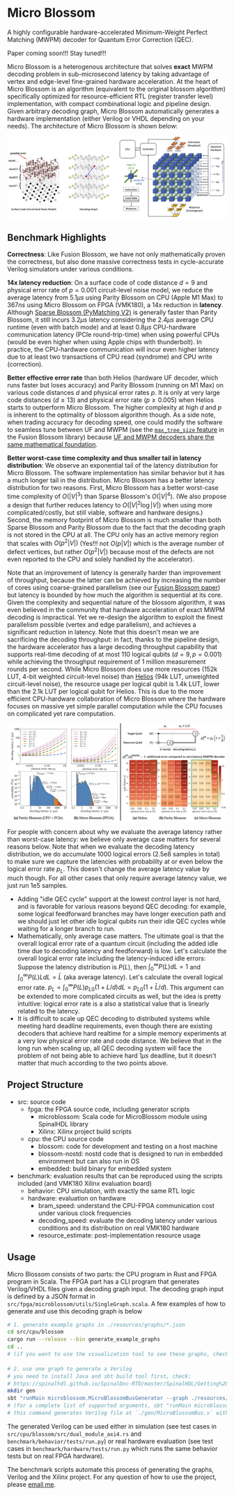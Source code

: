 # Micro Blossom

A highly configurable hardware-accelerated Minimum-Weight Perfect Matching (MWPM) decoder for Quantum Error Correction (QEC).

Paper coming soon!!! Stay tuned!!!

Micro Blossom is a heterogenous architecture that solves **exact** MWPM decoding problem in sub-microsecond latency by
taking advantage of vertex and edge-level fine-grained hardware acceleration.
At the heart of Micro Blossom is an algorithm (equivalent to the original blossom algorithm) specifically optimized for resource-efficient RTL (register transfer level) implementation, with compact combinational logic and pipeline design.
Given arbitrary decoding graph, Micro Blossom automatically generates a hardware implementation (either Verilog or VHDL depending on your needs).
The architecture of Micro Blossom is shown below:

![](./tutorial/src/img/architecture.png)

## Benchmark Highlights

**Correctness**: Like Fusion Blossom, we have not only mathematically proven the correctness, but also done massive correctness tests in cycle-accurate Verilog simulators under various conditions.

**14x latency reduction**: On a surface code of code distance $d=9$ and physical error rate of $p=0.001$ circuit-level noise model, we reduce the average
latency from $5.1 \mu s$ using Parity Blossom on CPU (Apple M1 Max) to $367 ns$ using Micro Blossom on FPGA (VMK180), a 14x reduction in **latency**.
Although [Sparse Blossom (PyMatching V2)](https://github.com/oscarhiggott/PyMatching) is generally faster than Parity Blossom, it still incurs $3.2 \mu s$ latency considering the $2.4 \mu s$ average CPU runtime (even with batch mode) and at least $0.8 \mu s$ CPU-hardware communication latency (PCIe round-trip-time) when using powerful CPUs (would be even higher when using Apple chips with thunderbolt). In practice, the CPU-hardware communication will incur even higher latency due to at least two transactions of CPU read (syndrome) and CPU write (correction).

**Better effective error rate** than both Helios (hardware UF decoder, which runs faster but loses accuracy) and Parity Blossom (running on M1 Max) on various code distances $d$ and physical error rates $p$. It is only at very large code distances ($d \ge 13$) and physical error rate ($p \ge 0.005$) when Helios starts to outperform Micro Blossom. The higher complexity at high $d$ and $p$ is inherent to the optimality of blossom algorithm though. As a side note, when trading accuracy for decoding speed, one could modify the software to seamless tune between UF and MWPM (see the [`max_tree_size` feature](https://github.com/yuewuo/fusion-blossom/issues/31) in the Fusion Blossom library) because [UF and MWPM decoders share the same mathematical foundation](https://arxiv.org/abs/2211.03288).

**Better worst-case time complexity and thus smaller tail in latency distribution**: We observe an exponential tail of the latency distribution for Micro Blossom. The software implementation has similar behavior but it has a much longer tail in the distribution. Micro Blossom has a better latency distribution for two reasons. First, Micro Blossom has a better worst-case time complexity of $O(|V|^3)$ than Sparse Blossom's $O(|V|^4)$. (We also propose a design that further reduces latency to $O(|V|^2 \log |V|)$ when using more complicated/costly, but still viable, software and hardware designs.) Second, the memory footprint of Micro Blossom is much smaller than both Sparse Blossom and Parity Blossom due to the fact that the decoding graph is not stored in the CPU at all. The CPU only has an active memory region that scales with $O(p^2 |V|)$ (Yes!!! not $O(p|V|)$ which is the average number of defect vertices, but rather $O(p^2 |V|)$ because most of the defects are not even reported to the CPU and solely handled by the accelerator).

Note that an improvement of latency is generally harder than improvement of throughput, because the latter can be achieved by
increasing the number of cores using coarse-grained parallelism (see our [Fusion Blossom paper](https://arxiv.org/abs/2305.08307)) but latency is bounded by how much the algorithm is sequential at its core. Given the complexity and sequential nature of the blossom
algorithm, it was even believed in the community that hardware acceleration of exact MWPM decoding is impractical. Yet we re-design the algorithm
to exploit the finest parallelism possible (vertex and edge parallelism), and achieves a significant reduction in latency.
Note that this doesn't mean we are sacrificing the decoding throughput: in fact, thanks to the pipeline design, the hardware accelerator
has a large decoding throughput capability that supports real-time decoding of at most 110 logical qubits ($d=9, p=0.001$) while achieving the throughput requirement of 1 million measurement
rounds per second.
While Micro Blossom does use more resources (152k LUT, 4-bit weighted circuit-level noise) than [Helios](https://github.com/NamiLiy/Helios_scalable_QEC) (94k LUT, unweighted circuit-level noise),
the resource usage per logical qubit is 1.4k LUT, lower than the 2.1k LUT per logical qubit for Helios.
This is due to the more efficient CPU-hardware collaboration of Micro Blossom where the hardware focuses on massive yet simple parallel computation while the
CPU focuses on complicated yet rare computation.

![](./tutorial/src/img/benchmark.png)

For people with concern about why we evaluate the average latency rather than worst-case latency: we believe only average case matters for several reasons below. Note that when we evaluate the decoding latency distribution, we do accumulate 1000 logical errors (2.5e8 samples in total) to make sure we capture the latencies with probability at or even below the logical error rate $p_L$. This doesn't change the average latency value by much though. For all other cases that only require average latency value, we just run 1e5 samples.

- Adding "idle QEC cycle" support at the lowest control layer is not hard, and is favorable for various reasons beyond QEC decoding: for example, some logical feedforward branches may have longer execution path and we should just let other idle logical qubits run their idle QEC cycles while waiting for a longer branch to run.
- Mathematically, only average case matters. The ultimate goal is that the overall logical error rate of a quantum circuit (including the added idle time due to decoding latency and feedforward) is low. Let's calculate the overall logical error rate including the latency-induced idle errors: Suppose the latency distribution is $P(L)$, then $\int_0^\infty P(L) dL = 1$ and $\int_0^\infty P(L) L dL = \bar{L}$ (aka average latency). Let's calculate the overall logical error rate. $p_L = \int_0^\infty P(L) p_{L0} (1 + L/d) dL = p_{L0} (1 + \bar{L}/d)$. This argument can be extended to more complicated circuits as well, but the idea is pretty intuitive: logical error rate is a also a statistical value that is linearly related to the latency.
- It is difficult to scale up QEC decoding to distributed systems while meeting hard deadline requirements, even though there are existing decoders that achieve hard realtime for a simple memory experiments at a very low physical error rate and code distance. We believe that in the long run when scaling up, all QEC decoding system will face the problem of not being able to achieve hard $1 \mu s$ deadline, but it doesn't matter that much according to the two points above.

## Project Structure

- src: source code
  - fpga: the FPGA source code, including generator scripts
    - microblossom: Scala code for MicroBlossom module using SpinalHDL library
    - Xilinx: Xilinx project build scripts
  - cpu: the CPU source code
    - blossom: code for development and testing on a host machine
    - blossom-nostd: nostd code that is designed to run in embedded environment but can also run in OS
    - embedded: build binary for embedded system
- benchmark: evaluation results that can be reproduced using the scripts included (and VMK180 Xilinx evaluation board)
  - behavior: CPU simulation, with exactly the same RTL logic
  - hardware: evaluation on hardware
    - bram_speed: understand the CPU-FPGA communication cost under various clock frequencies
    - decoding_speed: evaluate the decoding latency under various conditions and its distribution on real VMK180 hardware
    - resource_estimate: post-implementation resource usage


## Usage

Micro Blossom consists of two parts: the CPU program in Rust and FPGA program in Scala.
The FPGA part has a CLI program that generates Verilog/VHDL files given a decoding graph input.
The decoding graph input is defined by a JSON format in `src/fpga/microblossom/utils/SingleGraph.scala`.
A few examples of how to generate and use this decoding graph is below

```sh
# 1. generate example graphs in ./resources/graphs/*.json
cd src/cpu/blossom
cargo run --release --bin generate_example_graphs
cd ..
# (if you want to use the visualization tool to see these graphs, check src/cpu/blossom/bin/generate_example_graphs.rs)

# 2. use one graph to generate a Verilog
# you need to install Java and sbt build tool first, check:
# https://spinalhdl.github.io/SpinalDoc-RTD/master/SpinalHDL/Getting%20Started/Install%20and%20setup.html
mkdir gen
sbt "runMain microblossom.MicroBlossomBusGenerator --graph ./resources/graphs/example_code_capacity_d3.json"
# (for a complete list of supported arguments, sbt "runMain microblossom.MicroBlossomBusGenerator --help"
# this command generates Verilog file at `./gen/MicroBlossomBus.v` with a default AXI4 interface.
```

The generated Verilog can be used either in simulation (see test cases in `src/cpu/blossom/src/dual_module_axi4.rs` and `benchmark/behavior/tests/run.py`) or real hardware evaluation (see test cases in `benchmark/hardware/tests/run.py` which runs the same behavior tests but on real FPGA hardware).

The benchmark scripts automate this process of generating the graphs, Verilog and the Xilinx project.
For any question of how to use the project, please [email me](mailto:wuyue16pku@gmail.com).
